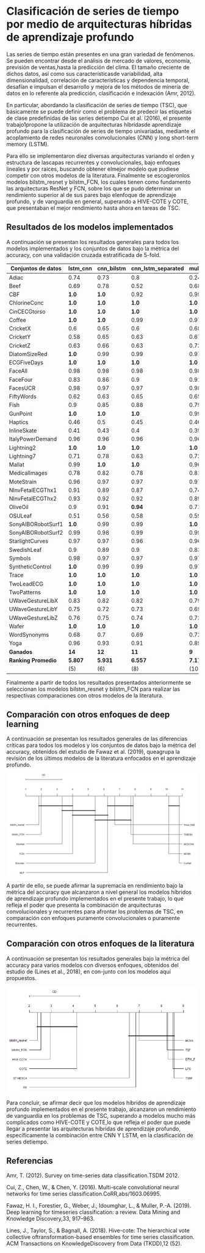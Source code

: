 # Clasificación de series de tiempo por medio de arquitecturas híbridas de aprendizaje profundo
Las  series  de  tiempo  están  presentes  en  una  gran  variedad  de  fenómenos.  Se pueden  encontrar  desde  el  análisis  de  mercado  de  valores,  economía,  previsión  de  ventas,hasta la predicción del clima. El tamaño creciente de dichos datos, así como sus característicasde  variabilidad,  alta  dimensionalidad,  correlación  de  características  y  dependencia  temporal, desafían e impulsan el desarrollo y mejora de los métodos de minería de datos en lo referente ala predicción, clasificación e indexación (Amr, 2012).

En particular, abordando la clasificación de series de tiempo (TSC), que básicamente se puede definir  como  el  problema  de  predecir  las  etiquetas  de  clase  predefinidas  de  las  series  detiempo  Cui  et  al.  (2016),  el  presente  trabajo1propone  la  utilización  de  arquitecturas  híbridasde  aprendizaje  profundo  para  la  clasificación  de  series  de  tiempo  univariadas,  mediante  el acoplamiento de redes neuronales convolucionales (CNN) y long short-term memory (LSTM).

Para  ello  se  implementaron  diez  diversas  arquitecturas  variando  el  orden  y  estructura  de  lascapas recurrentes y convolucionales, bajo enfoques lineales y por raices, buscando obtener elmejor modelo que pudiese competir con otros modelos de la literatura. Finalmente se escogieronlos modelos bilstm_resnet y bilstm_FCN, los cuales tienen como fundamento las arquitecturas ResNet y FCN, sobre los que se pudo determinar un rendimiento superior al de sus pares bajo elenfoque de aprendizaje profundo, y de vanguardia en general, superando a HIVE-COTE y COTE, que presentaban el mejor rendimiento hasta ahora en tareas de TSC.

## Resultados de los modelos implementados
A continuación se presentan los resultados generales para todos los modelos implementados y los conjuntos de datos bajo la métrica del accuracy, con una validación cruzada estratificada de 5-fold.

| **Conjuntos de datos** | **lstm_cnn** | **cnn_bilstm** | **cnn_lstm_separated** | **multi_cnn_bilstm2** | **cnn_lstm_separated2** | **multi_cnn_bilstm** | **resnet_bilstm** | **bilstm_resnet** | **FCN_bilstm** | **bilstm_FCN** |
| --- | --- | --- | --- | --- | --- | --- | --- | --- | --- | --- |
| Adiac | 0.74 | 0.73 | 0.8 | 0.24 | 0.78 | 0.7 | 0.75 | **0.86** | 0.78 | 0.83 |
| Beef | 0.69 | 0.78 | 0.52 | 0.68 | 0.69 | 0.76 | 0.83 | 0.79 | **0.89** | 0.83 |
| CBF | **1.0** | **1.0** | 0.92 | 0.99 | 0.92 | **1.0** | **1.0** | **1.0** | **1.0** | **1.0** |
| ChlorineConc | **1.0** | **1.0** | **1.0** | **1.0** | **1.0** | **1.0** | **1.0** | **1.0** | **1.0** | **1.0** |
| CinCECGtorso | **1.0** | **1.0** | **1.0** | **1.0** | **1.0** | **1.0** | 0.99 | **1.0** | **1.0** | **1.0** |
| Coffee | **1.0** | **1.0** | 0.99 | 0.97 | **1.0** | 0.94 | **1.0** | **1.0** | **1.0** | **1.0** |
| CricketX | 0.6 | 0.65 | 0.6 | 0.68 | 0.6 | 0.7 | 0.74 | **0.85** | 0.73 | 0.84 |
| CricketY | 0.58 | 0.65 | 0.63 | 0.67 | 0.6 | 0.68 | 0.71 | **0.83** | 0.71 | 0.83 |
| CricketZ | 0.63 | 0.66 | 0.63 | 0.73 | 0.63 | 0.74 | 0.76 | **0.86** | 0.79 | 0.74 |
| DiatomSizeRed | **1.0** | 0.99 | 0.99 | 0.97 | 0.99 | 0.99 | **1.0** | **1.0** | 0.98 | **1.0** |
| ECGFiveDays | **1.0** | **1.0** | **1.0** | **1.0** | **1.0** | **1.0** | **1.0** | **1.0** | **1.0** | **1.0** |
| FaceAll | 0.98 | 0.98 | 0.98 | 0.98 | 0.97 | 0.98 | **1.0** | **1.0** | 0.99 | **1.0** |
| FaceFour | 0.83 | 0.86 | 0.9 | 0.91 | 0.87 | 0.91 | **1.0** | **1.0** | **1.0** | **1.0** |
| FacesUCR | 0.98 | 0.97 | 0.97 | 0.98 | 0.96 | 0.98 | 0.99 | **1.0** | 0.99 | **1.0** |
| FiftyWords | 0.62 | 0.63 | 0.65 | 0.65 | 0.63 | 0.66 | 0.62 | **0.81** | 0.68 | **0.81** |
| Fish | 0.9 | 0.85 | 0.88 | 0.79 | 0.87 | 0.86 | **0.97** | **0.97** | 0.92 | 0.96 |
| GunPoint | **1.0** | **1.0** | **1.0** | 0.99 | **1.0** | **1.0** | **1.0** | **1.0** | **1.0** | **1.0** |
| Haptics | 0.46 | 0.5 | 0.45 | 0.46 | 0.46 | 0.46 | 0.37 | **0.48** | 0.42 | 0.32 |
| InlineSkate | 0.41 | 0.43 | 0.4 | 0.39 | 0.42 | 0.33 | 0.31 | 0.51 | 0.33 | **0.56** |
| ItalyPowerDemand | 0.96 | 0.96 | 0.96 | 0.96 | 0.96 | 0.96 | **0.97** | **0.97** | **0.97** | **0.97** |
| Lightning2 | **1.0** | **1.0** | **1.0** | **1.0** | **1.0** | **1.0** | **1.0** | **1.0** | **1.0** | **1.0** |
| Lightning7 | 0.71 | 0.78 | 0.63 | 0.72 | 0.62 | 0.7 | 0.84 | **0.91** | 0.84 | 0.88 |
| Mallat | 0.99 | **1.0** | **1.0** | 0.96 | 0.99 | 0.67 | **1.0** | **1.0** | 0.99 | **1.0** |
| MedicalImages | 0.78 | 0.82 | 0.78 | 0.81 | 0.79 | 0.83 | 0.8 | 0.84 | 0.82 | **0.85** |
| MoteStrain | 0.96 | 0.97 | 0.97 | 0.97 | 0.97 | 0.96 | **0.98** | **0.98** | 0.96 | **0.98** |
| NInvFetalECGThx1 | 0.91 | 0.89 | 0.87 | 0.74 | 0.88 | 0.83 | 0.93 | **0.97** | 0.91 | 0.96 |
| NInvFetalECGThx2 | 0.93 | 0.92 | 0.92 | 0.89 | 0.9 | 0.89 | 0.94 | **0.95** | 0.94 | 0.94 |
| OliveOil | 0.9 | 0.91 | **0.94** | 0.71 | 0.89 | 0.79 | 0.56 | 0.91 | 0.67 | 0.88 |
| OSULeaf | 0.51 | 0.56 | 0.58 | 0.59 | 0.54 | 0.62 | 0.75 | **0.99** | 0.71 | 0.97 |
| SonyAIBORobotSurf1 | **1.0** | 0.99 | 0.99 | **1.0** | 0.99 | **1.0** | **1.0** | **1.0** | **1.0** | **1.0** |
| SonyAIBORobotSurf2 | 0.99 | 0.98 | 0.99 | 0.99 | 0.99 | 0.99 | **1.0** | **1.0** | **1.0** | **1.0** |
| StarlightCurves | 0.97 | 0.97 | 0.96 | 0.96 | 0.92 | 0.91 | 0.97 | 0.97 | 0.95 | **0.98** |
| SwedishLeaf | 0.9 | 0.89 | 0.9 | 0.83 | 0.9 | 0.93 | **0.97** | 0.95 | **0.97** | 0.95 |
| Symbols | 0.98 | 0.97 | 0.97 | 0.97 | 0.97 | 0.98 | 0.94 | **0.99** | 0.95 | **0.99** |
| SyntheticControl | **1.0** | 0.99 | 0.99 | 0.97 | 0.99 | 0.98 | 0.99 | 0.99 | 0.99 | 0.99 |
| Trace | **1.0** | **1.0** | **1.0** | **1.0** | **1.0** | **1.0** | **1.0** | **1.0** | **1.0** | **1.0** |
| TwoLeadECG | **1.0** | **1.0** | **1.0** | **1.0** | **1.0** | **1.0** | **1.0** | **1.0** | **1.0** | **1.0** |
| TwoPatterns | **1.0** | **1.0** | **1.0** | **1.0** | **1.0** | **1.0** | **1.0** | **1.0** | **1.0** | **1.0** |
| UWaveGestureLibX | 0.83 | 0.82 | 0.82 | 0.79 | 0.82 | 0.82 | 0.82 | 0.82 | 0.79 | **0.83** |
| UWaveGestureLibY | 0.75 | 0.72 | 0.73 | 0.69 | 0.72 | 0.74 | 0.69 | 0.74 | 0.66 | **0.79** |
| UWaveGestureLibZ | 0.76 | 0.75 | 0.74 | 0.72 | 0.74 | 0.75 | 0.67 | 0.74 | 0.70 | **0.80** |
| Wafer | **1.0** | **1.0** | **1.0** | **1.0** | **1.0** | **1.0** | **1.0** | **1.0** | **1.0** | **1.0** |
| WordSynonyms | 0.68 | 0.7 | 0.69 | 0.72 | 0.67 | 0.69 | 0.75 | **0.82** | 0.73 | **0.82** |
| Yoga | 0.96 | 0.93 | 0.91 | 0.89 | 0.9 | 0.92 | 0.94 | **0.98** | 0.94 | **0.98** |
| **Ganados** | **14** | **12** | **11** | **9** | **10** | **11** | **20** | **34** | **17** | **30** | 
| **Ranking Promedio** | **5.807** | **5.931** | **6.557** | **7.170** | **6.955** | **6.261** | **4.886** | **3.057** | **5.182** | **3.193** |
| | (5) | (6) | (8) | (10) | (9) | (7) | (3) | (1) | (4) | (2) |

Finalmente a partir de todos los resultados presentados anteriormente se seleccionan los modelos bilstm_resnet y bilstm_FCN para realizar las respectivas comparaciones con otros modelos de la literatura.

## Comparación con otros enfoques de deep learning
A continuación se presentan los resultados generales de las diferencias críticas para todos los modelos y los conjuntos de datos bajo la métrica del accuracy, obtenidos del estudio de Fawaz et al. (2019), queagrupa la revisión de los últimos modelos de la literatura enfocados en el aprendizaje profundo.

![alt text](https://github.com/danyrubiano/deepTSC/blob/master/Images/CD_nm_deep.png)

A  partir  de  ello,  se  puede  afirmar  la  supremacía  en  rendimiento  bajo  la  métrica del  accuracy  que  alcanzaron  a  nivel  general  los  modelos  híbridos  de  aprendizaje  profundo implementados en el presente trabajo, lo que refleja el poder que presenta la combinación de arquitecturas convolucionales y recurrentes para afrontar los problemas de TSC, en comparación con enfoques puramente convolucionales o puramente recurrentes.

## Comparación con otros enfoques de la literatura
A continuación se presentan los resultados generales bajo la métrica del accuracy para varios modelos con diversos enfoques, obtenidos del estudio de (Lines et al., 2018), en con-junto con los modelos aquí propuestos.

![alt text](https://github.com/danyrubiano/deepTSC/blob/master/Images/CD_nm_acc.png)

Para concluir, se afirmar decir que los modelos híbridos de aprendizaje profundo implementados en el presente trabajo, alcanzaron un rendimiento de vanguardia en los problemas de TSC, superando a modelos mucho más complicados como HIVE-COTE y COTE,lo  que  refleja  el  poder  que  puede  llegar  a  presentar  las  arquitecturas  híbridas  de  aprendizaje profundo, específicamente la combinación entre CNN Y LSTM, en la clasificación de series detiempo.

## Referencias
Amr, T. (2012). Survey on time-series data classification.TSDM 2012.

Cui, Z., Chen, W., & Chen, Y. (2016).  Multi-scale convolutional neural networks for time series classification.CoRR,abs/1603.06995.

Fawaz, H. I., Forestier, G., Weber, J., Idoumghar, L., & Muller, P.-A. (2019). Deep learning for timeseries classification: a review. Data Mining and Knowledge Discovery,33, 917–963.

Lines,  J.,  Taylor,  S.,  &  Bagnall,  A.  (2018). Hive-cote:  The  hierarchical  vote  collective  oftransformation-based ensembles for time series classification. ACM Transactions on KnowledgeDiscovery from Data (TKDD),12 (52).
